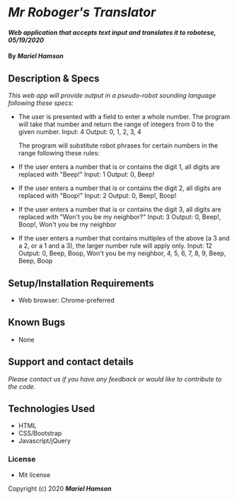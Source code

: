 # _Mr Roboger's Translator_

#### _Web application that accepts text input and translates it to robotese, 05/19/2020_

#### By _**Mariel Hamson**_

## Description & Specs

_This web app will provide output in a pseudo-robot sounding language following these specs:_
  * The user is presented with a field to enter a whole number. The program will take that number and return the range of integers from 0 to the given number. 
      Input: 4
      Output: 0, 1, 2, 3, 4
      
      The program will substitute robot phrases for certain numbers in the range following these rules: 

  * If the user enters a number that is or contains the digit 1, all digits are replaced with "Beep!"
      Input: 1
      Output: 0, Beep!
  * If the user enters a number that is or contains the digit 2, all digits are replaced with "Boop!"
      Input: 2
      Output: 0, Beep!, Boop!
  * If the user enters a number that is or contains the digit 3, all digits are replaced with "Won't you be my neighbor?"
      Input: 3
      Output: 0, Beep!, Boop!, Won't you be my neighbor
  * If the user enters a number that contains multiples of the above (a 3 and a 2, or a 1 and a 3), the larger number rule will apply only. 
      Input: 12
      Output: 0, Beep, Boop, Won't you be my neighbor, 4, 5, 6, 7, 8, 9, Beep, Beep, Boop

## Setup/Installation Requirements

* Web browser: Chrome-preferred

## Known Bugs

* None

## Support and contact details

_Please contact us if you have any feedback or would like to contribute to the code._

## Technologies Used

* HTML
* CSS/Bootstrap
* Javascript/jQuery

### License

* Mit license

Copyright (c) 2020 **_Mariel Hamson_**